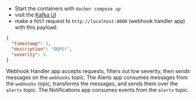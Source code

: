 - Start the containers with `docker compose up`
- visit the [Kafka UI](http://localhost:8080)
- make a `POST` request to `http://localhost:8000` (webhook handler app) with this payload:

```json
{
  "timestamp": 1,
  "description": "OOPS!",
  "severity": 5
}
```

Webhook Handler app accepts requests, filters out low severity, then sends messages on the `webhooks` topic. The Alerts app consumes messages from the `webhooks` topic, transforms the messages, and sends them over the `alerts` topic. The Notifications app consumes events from the `alerts` topic.
